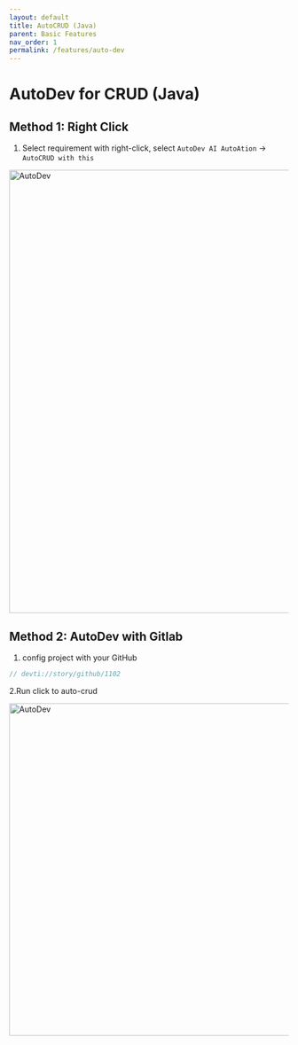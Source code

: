 ```yaml
---
layout: default
title: AutoCRUD (Java)
parent: Basic Features
nav_order: 1
permalink: /features/auto-dev
---
```


# AutoDev for CRUD (Java)

## Method 1: Right Click

1. Select requirement with right-click, select `AutoDev AI AutoAtion` -> `AutoCRUD with this`

<img src="https://unitmesh.cc/auto-dev/auto-coding-right-click.png" alt="AutoDev" width="800px"/>

## Method 2: AutoDev with Gitlab

1. config project with your GitHub

```java
// devti://story/github/1102
```

2.Run click to auto-crud

<img src="https://unitmesh.cc/auto-dev/auto-coding.png" alt="AutoDev" width="600px"/>
